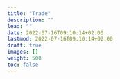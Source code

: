 ```yaml
---
title: "Trade"
description: ""
lead: ""
date: 2022-07-16T09:10:14+02:00
lastmod: 2022-07-16T09:10:14+02:00
draft: true
images: []
weight: 500
toc: false
---
```

